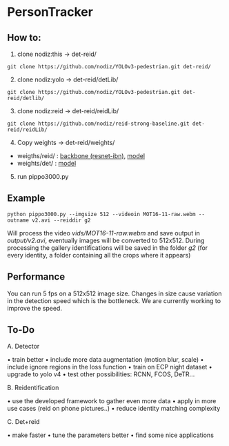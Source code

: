 # PersonTracker


## How to:

1. clone nodiz:this -> det-reid/

`git clone https://github.com/nodiz/YOLOv3-pedestrian.git det-reid/`

2. clone nodiz:yolo -> det-reid/detLib/

`git clone https://github.com/nodiz/YOLOv3-pedestrian.git det-reid/detlib/`

3. clone nodiz:reid -> det-reid/reidLib/

`git clone https://github.com/nodiz/reid-strong-baseline.git det-reid/reidLib/`

4. Copy weights -> det-reid/weights/

- weigths/reid/ : [backbone (resnet-ibn)](https://drive.google.com/file/d/1_r4wp14hEMkABVow58Xr4mPg7gvgOMto/view), [model](https://drive.google.com/drive/folders/1eq2Zpr2kn9FgAwpxDOl7eHaaHXa-m5lv?usp=sharing)
- weights/det/ : [model](https://drive.google.com/drive/folders/1DRPNNJoIbM7utW-kDCdCFr7m4gZ0BVvo?usp=sharing)

5. run pippo3000.py

## Example

```
python pippo3000.py --imgsize 512 --videoin MOT16-11-raw.webm --outname v2.avi --reiddir g2
```

Will process the video *vids/MOT16-11-raw.webm* and save output in *output/v2.avi*, eventually images will be converted to 512x512. 
During processing the gallery identifications will be saved in the folder *g2* (for every identity, a folder containing all the crops where it appears)

## Performance

You can run 5 fps on a 512x512 image size. Changes in size cause variation in the detection speed which is the bottleneck.
We are currently working to improve the speed.

## To-Do

A. Detector

• train better
• include more data augmentation (motion blur, scale)
• include ignore regions in the loss function
• train on ECP night dataset
• upgrade to yolo v4
• test other possibilities: RCNN, FCOS, DeTR...

B. Reidentification

• use the developed framework to gather even more data
• apply in more use cases (reid on phone pictures..)
• reduce identity matching complexity

C. Det+reid

• make faster
• tune the parameters better
• find some nice applications
